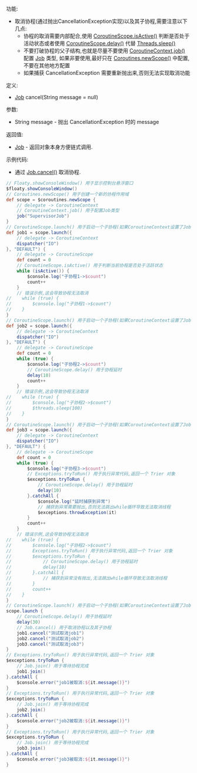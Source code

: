 功能:

+ 取消协程(通过抛出CancellationException实现)以及其子协程,需要注意以下几点:
    + 协程的取消需要内部配合,使用
      [CoroutineScope.isActive()](/API/Coroutines/CoroutineScope/README.md?id=isActive)
      判断是否处于活动状态或者使用 [CoroutineScope.delay()](/API/Coroutines/CoroutineScope/README.md?id=delay) 代替
      [Threads.sleep()](/API/Thread/Threads/README.md?id=sleep)
    + 不要打破协程的父子结构,也就是尽量不要使用
      [CoroutineContext.job()](/API/Coroutines/CoroutineContext/README.md?id=job)
      配置 [Job](/API/Coroutines/Job/README.md) 类型,
      如果非要使用,最好只在 [Coroutines.newScope()](/API/Coroutines/Coroutines/README.md?id=newScope)
      中配置,不要在其他地方配置
    + 如果捕获 CancellationException 需要重新抛出来,否则无法实现取消功能

定义:

+ [Job](/API/Coroutines/Job/README.md) cancel(String message = null)

参数:

+ String message - 抛出 CancellationException 时的 message

返回值:

+ [Job](/API/Coroutines/Job/README.md) - 返回对象本身方便链式调用.

示例代码:

+ 通过 [Job.cancel()](/API/Coroutines/Job/README.md?id=cancel) 取消协程.

```groovy
// Floaty.showConsoleWindow() 用于显示控制台悬浮窗口
$floaty.showConsoleWindow()
// Coroutines.newScope() 用于创建一个新的协程作用域
def scope = $coroutines.newScope {
    // delegate -> CoroutineContext
    // CoroutineContext.job() 用于配置Job类型
    job("SupervisorJob")
}
// CoroutineScope.launch() 用于启动一个子协程(如果CoroutineContext设置了Job参数,那么就是启动一个新协程,与启动它的协程没有父子关系)
def job1 = scope.launch({
    // delegate -> CoroutineContext
    dispatcher("IO")
}, "DEFAULT") {
    // delegate -> CoroutineScope
    def count = 0
    // CoroutineScope.isActive() 用于判断当前协程是否处于活跃状态
    while (isActive()) {
        $console.log("子协程1->$count")
        count++
    }
    // 错误示例,这会导致协程无法取消
//    while (true) {
//        $console.log("子协程1->$count")
//    }
}
// CoroutineScope.launch() 用于启动一个子协程(如果CoroutineContext设置了Job参数,那么就是启动一个新协程,与启动它的协程没有父子关系)
def job2 = scope.launch({
    // delegate -> CoroutineContext
    dispatcher("IO")
}, "DEFAULT") {
    // delegate -> CoroutineScope
    def count = 0
    while (true) {
        $console.log("子协程2->$count")
        // CoroutineScope.delay() 用于协程延时
        delay(10)
        count++
    }
    // 错误示例,这会导致协程无法取消
//    while (true) {
//        $console.log("子协程2->$count")
//        $threads.sleep(100)
//    }
}
// CoroutineScope.launch() 用于启动一个子协程(如果CoroutineContext设置了Job参数,那么就是启动一个新协程,与启动它的协程没有父子关系)
def job3 = scope.launch({
    // delegate -> CoroutineContext
    dispatcher("IO")
}, "DEFAULT") {
    // delegate -> CoroutineScope
    def count = 0
    while (true) {
        $console.log("子协程3->$count")
        // Exceptions.tryToRun() 用于执行异常代码,返回一个 Trier 对象
        $exceptions.tryToRun {
            // CoroutineScope.delay() 用于协程延时
            delay(10)
        }.catchAll {
            $console.log("延时捕获到异常")
            // 捕获到异常需要抛出,否则无法跳出while循环导致无法取消线程
            $exceptions.throwException(it)
        }
        count++
    }
    // 错误示例,这会导致协程无法取消
//    while (true) {
//        $console.log("子协程2->$count")
//        Exceptions.tryToRun() 用于执行异常代码,返回一个 Trier 对象
//        $exceptions.tryToRun {
//            // CoroutineScope.delay() 用于协程延时
//            delay(10)
//        }.catchAll {
//            // 捕获到异常没有抛出,无法跳出while循环导致无法取消线程
//        }
//        count++
//    }
}
// CoroutineScope.launch() 用于启动一个子协程(如果CoroutineContext设置了Job参数,那么就是启动一个新协程,与启动它的协程没有父子关系)
scope.launch {
    // CoroutineScope.delay() 用于协程延时
    delay(30)
    // Job.cancel() 用于取消协程以及其子协程
    job1.cancel("测试取消job1")
    job2.cancel("测试取消job2")
    job3.cancel("测试取消job3")
}
// Exceptions.tryToRun() 用于执行异常代码,返回一个 Trier 对象
$exceptions.tryToRun {
    // Job.join() 用于等待协程完成
    job1.join()
}.catchAll {
    $console.error("job1被取消:${it.message()}")
}
// Exceptions.tryToRun() 用于执行异常代码,返回一个 Trier 对象
$exceptions.tryToRun {
    // Job.join() 用于等待协程完成
    job2.join()
}.catchAll {
    $console.error("job2被取消:${it.message()}")
}
// Exceptions.tryToRun() 用于执行异常代码,返回一个 Trier 对象
$exceptions.tryToRun {
    // Job.join() 用于等待协程完成
    job3.join()
}.catchAll {
    $console.error("job3被取消:${it.message()}")
}
```